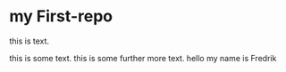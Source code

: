 # my First-repo
this is text.



this is some text.
this is some further more text.
hello my name is Fredrik 